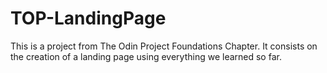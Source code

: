 # TOP-LandingPage
This is a project from The Odin Project Foundations Chapter. It consists on the creation of a landing page using everything we learned so far.
